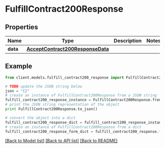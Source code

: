 # FulfillContract200Response



## Properties

Name | Type | Description | Notes
------------ | ------------- | ------------- | -------------
**data** | [**AcceptContract200ResponseData**](AcceptContract200ResponseData.md) |  | 

## Example

```python
from client.models.fulfill_contract200_response import FulfillContract200Response

# TODO update the JSON string below
json = "{}"
# create an instance of FulfillContract200Response from a JSON string
fulfill_contract200_response_instance = FulfillContract200Response.from_json(json)
# print the JSON string representation of the object
print FulfillContract200Response.to_json()

# convert the object into a dict
fulfill_contract200_response_dict = fulfill_contract200_response_instance.to_dict()
# create an instance of FulfillContract200Response from a dict
fulfill_contract200_response_form_dict = fulfill_contract200_response.from_dict(fulfill_contract200_response_dict)
```
[[Back to Model list]](../README.md#documentation-for-models) [[Back to API list]](../README.md#documentation-for-api-endpoints) [[Back to README]](../README.md)


